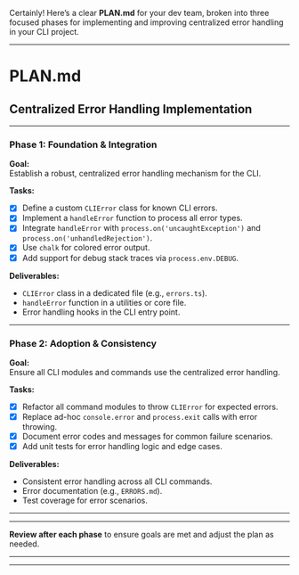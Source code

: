 Certainly! Here’s a clear **PLAN.md** for your dev team, broken into three focused phases for implementing and improving centralized error handling in your CLI project.

---

# PLAN.md

## Centralized Error Handling Implementation

---

### **Phase 1: Foundation & Integration**

**Goal:**  
Establish a robust, centralized error handling mechanism for the CLI.

**Tasks:**
- [x] Define a custom `CLIError` class for known CLI errors.
- [x] Implement a `handleError` function to process all error types.
- [x] Integrate `handleError` with `process.on('uncaughtException')` and `process.on('unhandledRejection')`.
- [x] Use `chalk` for colored error output.
- [x] Add support for debug stack traces via `process.env.DEBUG`.

**Deliverables:**
- `CLIError` class in a dedicated file (e.g., `errors.ts`).
- `handleError` function in a utilities or core file.
- Error handling hooks in the CLI entry point.

---

### **Phase 2: Adoption & Consistency**

**Goal:**  
Ensure all CLI modules and commands use the centralized error handling.

**Tasks:**
- [x] Refactor all command modules to throw `CLIError` for expected errors.
- [x] Replace ad-hoc `console.error` and `process.exit` calls with error throwing.
- [x] Document error codes and messages for common failure scenarios.
- [x] Add unit tests for error handling logic and edge cases.

**Deliverables:**
- Consistent error handling across all CLI commands.
- Error documentation (e.g., `ERRORS.md`).
- Test coverage for error scenarios.

---

---

**Review after each phase** to ensure goals are met and adjust the plan as needed.

---



---